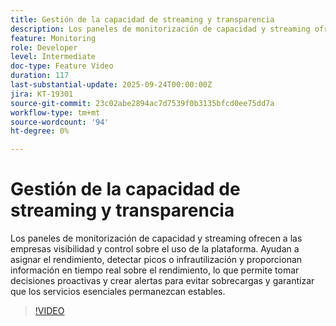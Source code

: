 ```yaml
---
title: Gestión de la capacidad de streaming y transparencia
description: Los paneles de monitorización de capacidad y streaming ofrecen a las empresas visibilidad y control sobre el uso de la plataforma. Ayudan a asignar el rendimiento, detectar picos o infrautilización y proporcionan información en tiempo real sobre el rendimiento, lo que permite tomar decisiones proactivas y crear alertas para evitar sobrecargas y garantizar que los servicios esenciales permanezcan estables.
feature: Monitoring
role: Developer
level: Intermediate
doc-type: Feature Video
duration: 117
last-substantial-update: 2025-09-24T00:00:00Z
jira: KT-19301
source-git-commit: 23c02abe2894ac7d7539f0b3135bfcd0ee75dd7a
workflow-type: tm+mt
source-wordcount: '94'
ht-degree: 0%

---
```



# Gestión de la capacidad de streaming y transparencia

Los paneles de monitorización de capacidad y streaming ofrecen a las empresas visibilidad y control sobre el uso de la plataforma. Ayudan a asignar el rendimiento, detectar picos o infrautilización y proporcionan información en tiempo real sobre el rendimiento, lo que permite tomar decisiones proactivas y crear alertas para evitar sobrecargas y garantizar que los servicios esenciales permanezcan estables.

>[!VIDEO](https://video.tv.adobe.com/v/3475272/?learn=on&enablevpops)
